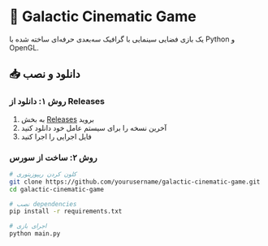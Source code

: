 # 🚀 Galactic Cinematic Game

یک بازی فضایی سینمایی با گرافیک سه‌بعدی حرفه‌ای ساخته شده با Python و OpenGL.

## 📥 دانلود و نصب

### روش ۱: دانلود از Releases
1. به بخش [Releases](https://github.com/yourusername/galactic-cinematic-game/releases) بروید
2. آخرین نسخه را برای سیستم عامل خود دانلود کنید
3. فایل اجرایی را اجرا کنید

### روش ۲: ساخت از سورس
```bash
# کلون کردن ریپوزیتوری
git clone https://github.com/yourusername/galactic-cinematic-game.git
cd galactic-cinematic-game

# نصب dependencies
pip install -r requirements.txt

# اجرای بازی
python main.py
